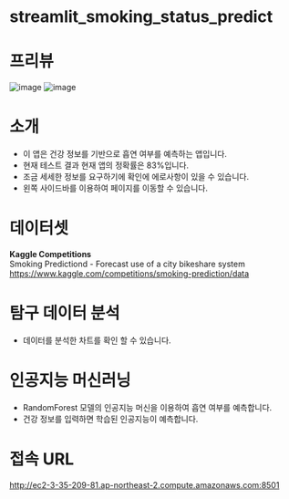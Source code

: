 # streamlit_smoking_status_predict

# 프리뷰
![image](https://user-images.githubusercontent.com/105832446/190935977-5d53c3c4-92cd-42d2-8be4-755f76972a9d.png)
![image](https://user-images.githubusercontent.com/105832446/190935981-243a8a25-a207-4881-aa5c-82c03da3a720.png)

# 소개
- 이 앱은 건강 정보를 기반으로 흡연 여부를 예측하는 앱입니다.
- 현재 테스트 결과 현재 앱의 정확률은 83%입니다.
- 조금 세세한 정보를 요구하기에 확인에 에로사항이 있을 수 있습니다.
- 왼쪽 사이드바를 이용하여 페이지를 이동할 수 있습니다.

# 데이터셋
**Kaggle Competitions**  
Smoking Predictiond - Forecast use of a city bikeshare system  
https://www.kaggle.com/competitions/smoking-prediction/data

# 탐구 데이터 분석
- 데이터를 분석한 차트를 확인 할 수 있습니다.

# 인공지능 머신러닝
- RandomForest 모델의 인공지능 머신을 이용하여 흡연 여부를 예측합니다.
- 건강 정보를 입력하면 학습된 인공지능이 예측합니다.

# 접속 URL
http://ec2-3-35-209-81.ap-northeast-2.compute.amazonaws.com:8501
